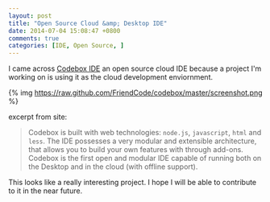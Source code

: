 ```yaml
---
layout: post
title: "Open Source Cloud &amp; Desktop IDE"
date: 2014-07-04 15:08:47 +0800
comments: true
categories: [IDE, Open Source, ]
---
```


I came across <a href="https://github.com/FriendCode/codebox" target="_blank">Codebox IDE</a> an open source cloud IDE because a project I'm working on is using it as the cloud development enviornment.

{% img https://raw.github.com/FriendCode/codebox/master/screenshot.png %}

<!--more-->

excerpt from site:

> Codebox is built with web technologies: `node.js`, `javascript`, `html` and `less`. The IDE possesses a very modular and extensible architecture, that allows you to build your own features with through add-ons. Codebox is the first open and modular IDE capable of running both on the Desktop and in the cloud (with offline support).

This looks like a really interesting project. I hope I will be able to contribute to it in the near future. 